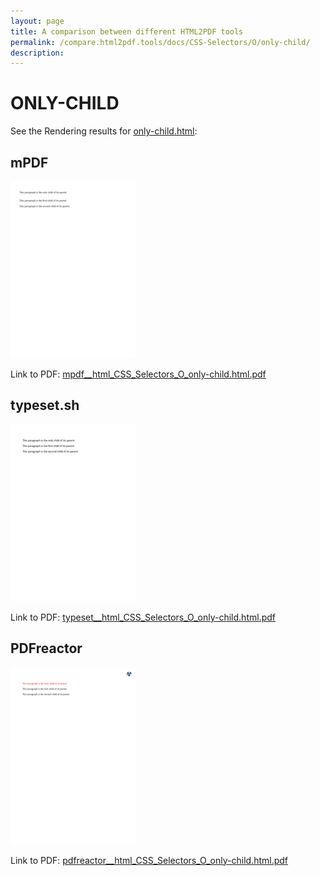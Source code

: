 ```yaml
---
layout: page
title: A comparison between different HTML2PDF tools
permalink: /compare.html2pdf.tools/docs/CSS-Selectors/O/only-child/
description: 
---
```


# ONLY-CHILD

See the Rendering results for [only-child.html](/html/CSS%20Selectors/O/only-child.html):

## mPDF
![](mpdf__html_CSS_Selectors_O_only-child.html.png) 

Link to PDF: [mpdf__html_CSS_Selectors_O_only-child.html.pdf](mpdf__html_CSS_Selectors_O_only-child.html.pdf)

## typeset.sh
![](typeset__html_CSS_Selectors_O_only-child.html.png) 

Link to PDF: [typeset__html_CSS_Selectors_O_only-child.html.pdf](typeset__html_CSS_Selectors_O_only-child.html.pdf)

## PDFreactor
![](pdfreactor__html_CSS_Selectors_O_only-child.html.png) 

Link to PDF: [pdfreactor__html_CSS_Selectors_O_only-child.html.pdf](pdfreactor__html_CSS_Selectors_O_only-child.html.pdf)
